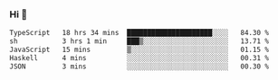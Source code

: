 ### Hi 👋

<!--START_SECTION:waka-->

```txt
TypeScript   18 hrs 34 mins  █████████████████████░░░░   84.30 %
sh           3 hrs 1 min     ███▒░░░░░░░░░░░░░░░░░░░░░   13.71 %
JavaScript   15 mins         ▒░░░░░░░░░░░░░░░░░░░░░░░░   01.15 %
Haskell      4 mins          ░░░░░░░░░░░░░░░░░░░░░░░░░   00.31 %
JSON         3 mins          ░░░░░░░░░░░░░░░░░░░░░░░░░   00.30 %
```

<!--END_SECTION:waka-->
